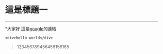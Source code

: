 # 這是標題一
---
*大家好
這是[google](http://google.com.tw)的連結
```htmlembedded=
<div>hello world</div>
```
> 123456789456456156165
